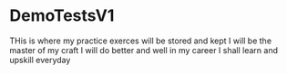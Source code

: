 # DemoTestsV1
THis is where my practice exerces will be stored and kept
I will be the master of my craft
I will do better and well in my career
I shall learn and upskill everyday
